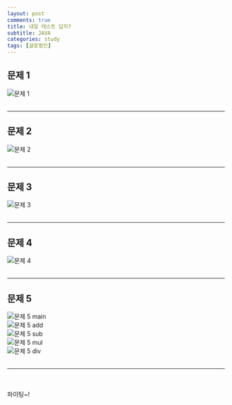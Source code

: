```yaml
---
layout: post
comments: true
title: 내일 테스트 답지?
subtitle: JAVA
categories: study
tags: [글로벌인]
---
```


## 문제 1
![문제 1](https://jsh0924.github.io/assets/images/posts/240418_test_1.png)<br>
<br>
- - -

## 문제 2
![문제 2](https://jsh0924.github.io/assets/images/posts/240418_test_2.png)<br>
<br>
- - -

## 문제 3
![문제 3](https://jsh0924.github.io/assets/images/posts/240418_test_3.png)<br>
<br>
- - -

## 문제 4
![문제 4](https://jsh0924.github.io/assets/images/posts/240418_test_4.png)<br>
<br>
- - -

## 문제 5
![문제 5 main](https://jsh0924.github.io/assets/images/posts/240418_test_9.png)<br>
![문제 5 add](https://jsh0924.github.io/assets/images/posts/240418_test_5.png)<br>
![문제 5 sub](https://jsh0924.github.io/assets/images/posts/240418_test_6.png)<br>
![문제 5 mul](https://jsh0924.github.io/assets/images/posts/240418_test_7.png)<br>
![문제 5 div](https://jsh0924.github.io/assets/images/posts/240418_test_8.png)<br>
<br>
- - -
<br>
<br>
파이팅~!